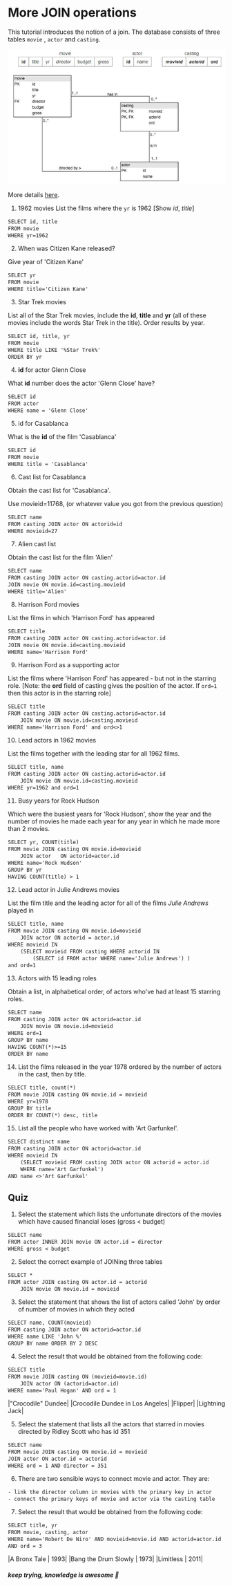 # More JOIN operations

This tutorial introduces the notion of a join. The database consists of three tables `movie` , `actor` and `casting`.

![ERD of movies](images/06_join.jpg "06_Diagram")

More details [here](https://sqlzoo.net/wiki/More_details_about_the_database).


1. 1962 movies
List the films where the `yr` is 1962 [Show *id*, *title*]

```
SELECT id, title
FROM movie
WHERE yr=1962
```

2. When was Citizen Kane released?

Give year of 'Citizen Kane'

```
SELECT yr 
FROM movie 
WHERE title='Citizen Kane'
```

3. Star Trek movies

List all of the Star Trek movies, include the **id**, **title** and **yr** (all of these movies include the words Star Trek in the title). Order results by year.

```
SELECT id, title, yr 
FROM movie 
WHERE title LIKE '%Star Trek%' 
ORDER BY yr
```

4. **id** for actor Glenn Close

What **id** number does the actor 'Glenn Close' have?

```
SELECT id 
FROM actor 
WHERE name = 'Glenn Close'
```

5. id for Casablanca

What is the **id** of the film 'Casablanca'

```
SELECT id 
FROM movie 
WHERE title = 'Casablanca'
```

6. Cast list for Casablanca

Obtain the cast list for 'Casablanca'.

Use movieid=11768, (or whatever value you got from the previous question)

```
SELECT name 
FROM casting JOIN actor ON actorid=id 
WHERE movieid=27
```

7. Alien cast list

Obtain the cast list for the film 'Alien'

```
SELECT name 
FROM casting JOIN actor ON casting.actorid=actor.id
JOIN movie ON movie.id=casting.movieid 
WHERE title='Alien'
```

8. Harrison Ford movies

List the films in which 'Harrison Ford' has appeared

```
SELECT title 
FROM casting JOIN actor ON casting.actorid=actor.id
JOIN movie ON movie.id=casting.movieid 
WHERE name='Harrison Ford'
```

9. Harrison Ford as a supporting actor

List the films where 'Harrison Ford' has appeared - but not in the starring role. [Note: the **ord** field of casting gives the position of the actor. If `ord=1` then this actor is in the starring role]

```
SELECT title 
FROM casting JOIN actor ON casting.actorid=actor.id
    JOIN movie ON movie.id=casting.movieid 
WHERE name='Harrison Ford' and ord<>1
```

10. Lead actors in 1962 movies

List the films together with the leading star for all 1962 films.

```
SELECT title, name 
FROM casting JOIN actor ON casting.actorid=actor.id
    JOIN movie ON movie.id=casting.movieid 
WHERE yr=1962 and ord=1
```

11. Busy years for Rock Hudson

Which were the busiest years for 'Rock Hudson', show the year and the number of movies he made each year for any year in which he made more than 2 movies.

```
SELECT yr, COUNT(title) 
FROM movie JOIN casting ON movie.id=movieid
    JOIN actor   ON actorid=actor.id
WHERE name='Rock Hudson'
GROUP BY yr
HAVING COUNT(title) > 1
```

12. Lead actor in Julie Andrews movies

List the film title and the leading actor for all of the films *Julie Andrews* played in


```
SELECT title, name 
FROM movie JOIN casting ON movie.id=movieid 
    JOIN actor ON actorid = actor.id 
WHERE movieid IN 
    (SELECT movieid FROM casting WHERE actorid IN 
        (SELECT id FROM actor WHERE name='Julie Andrews') ) 
and ord=1
```

13. Actors with 15 leading roles

Obtain a list, in alphabetical order, of actors who've had at least 15 starring roles.

```
SELECT name 
FROM casting JOIN actor ON actorid=actor.id 
    JOIN movie ON movie.id=movieid
WHERE ord=1
GROUP BY name
HAVING COUNT(*)>=15
ORDER BY name
```

14. List the films released in the year 1978 ordered by the number of actors in the cast, then by title.

```
SELECT title, count(*) 
FROM movie JOIN casting ON movie.id = movieid 
WHERE yr=1978 
GROUP BY title 
ORDER BY COUNT(*) desc, title
```

15. List all the people who have worked with 'Art Garfunkel'.

```
SELECT distinct name 
FROM casting JOIN actor ON actorid=actor.id 
WHERE movieid IN 
    (SELECT movieid FROM casting JOIN actor ON actorid = actor.id 
    WHERE name='Art Garfunkel')
AND name <>'Art Garfunkel'
```

## Quiz

1. Select the statement which lists the unfortunate directors of the movies which have caused financial loses (gross < budget)

```
SELECT name
FROM actor INNER JOIN movie ON actor.id = director
WHERE gross < budget
```

2. Select the correct example of JOINing three tables

```
SELECT *
FROM actor JOIN casting ON actor.id = actorid
    JOIN movie ON movie.id = movieid
```

3. Select the statement that shows the list of actors called 'John' by order of number of movies in which they acted

```
SELECT name, COUNT(movieid)
FROM casting JOIN actor ON actorid=actor.id
WHERE name LIKE 'John %'
GROUP BY name ORDER BY 2 DESC
```

4. Select the result that would be obtained from the following code:

```
SELECT title 
FROM movie JOIN casting ON (movieid=movie.id)
    JOIN actor ON (actorid=actor.id)
WHERE name='Paul Hogan' AND ord = 1
```

|"Crocodile" Dundee|
|Crocodile Dundee in Los Angeles|
|Flipper|
|Lightning Jack|


5. Select the statement that lists all the actors that starred in movies directed by Ridley Scott who has id 351


```
SELECT name
FROM movie JOIN casting ON movie.id = movieid
JOIN actor ON actor.id = actorid
WHERE ord = 1 AND director = 351
```

6. There are two sensible ways to connect movie and actor. They are:

```
- link the director column in movies with the primary key in actor
- connect the primary keys of movie and actor via the casting table
```

7. Select the result that would be obtained from the following code:
```
SELECT title, yr 
FROM movie, casting, actor 
WHERE name='Robert De Niro' AND movieid=movie.id AND actorid=actor.id AND ord = 3
```

|A Bronx Tale | 1993|
|Bang the Drum Slowly | 1973|
|Limitless | 2011|

##### *keep trying, knowledge is awesome*  :facepunch: